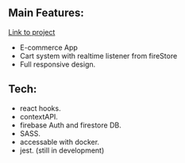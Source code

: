 ## Main Features:
<a href="https://fire-cosmos.web.app/">Link to project</a>

- E-commerce App
- Cart system with realtime listener from fireStore
- Full responsive design.

## Tech:

- react hooks.
- contextAPI.
- firebase Auth and firestore DB.
- SASS.
- accessable with docker.
- jest. (still in development)

